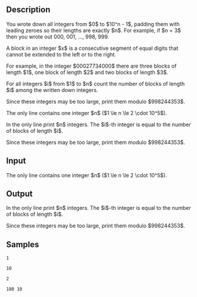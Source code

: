 ## Description

<div><p>You wrote down all integers from $0$ to $10^n - 1$, padding them with leading zeroes so their lengths are exactly $n$. For example, if $n = 3$ then you wrote out <span class="tex-font-style-tt">000</span>, <span class="tex-font-style-tt">001</span>, ..., <span class="tex-font-style-tt">998</span>, <span class="tex-font-style-tt">999</span>.</p><p>A block in an integer $x$ is a consecutive segment of equal digits that cannot be extended to the left or to the right.</p><p>For example, in the integer $00027734000$ there are three blocks of length $1$, one block of length $2$ and two blocks of length $3$.</p><p>For all integers $i$ from $1$ to $n$ count the number of blocks of length $i$ among the written down integers.</p><p>Since these integers may be too large, print them modulo $998244353$.</p></div><div class="input-specification"><p>The only line contains one integer $n$ ($1 \le n \le 2 \cdot 10^5$).</p></div><div class="output-specification"><p>In the only line print $n$ integers. The $i$-th integer is equal to the number of blocks of length $i$.</p><p>Since these integers may be too large, print them modulo $998244353$.</p></div>

## Input

<p>The only line contains one integer $n$ ($1 \le n \le 2 \cdot 10^5$).</p>

## Output

<p>In the only line print $n$ integers. The $i$-th integer is equal to the number of blocks of length $i$.</p><p>Since these integers may be too large, print them modulo $998244353$.</p>

## Samples

```input1
1
```

```output1
10
```






```input2
2
```

```output2
180 10
```



